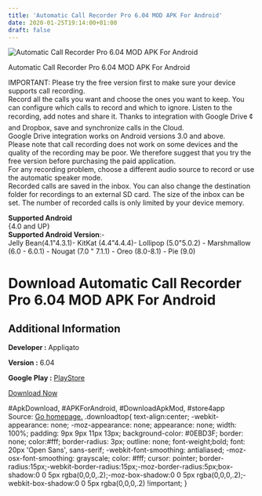 ```yaml
---
title: 'Automatic Call Recorder Pro 6.04 MOD APK For Android'
date: 2020-01-25T19:14:00+01:00
draft: false
---
```


![Automatic Call Recorder Pro 6.04 MOD APK For Android](https://i1.wp.com/apkhome.net/wp-content/uploads/2020/01/Automatic-Call-Recorder-Pro-6.04-MOD.png "Automatic Call Recorder Pro 6.04 MOD APK For Android")

  

Automatic Call Recorder Pro 6.04 MOD APK For Android

IMPORTANT: Please try the free version first to make sure your device supports call recording.  
Record all the calls you want and choose the ones you want to keep. You can configure which calls to record and which to ignore. Listen to the recording, add notes and share it. Thanks to integration with Google Drive ¢ and Dropbox, save and synchronize calls in the Cloud.  
Google Drive integration works on Android versions 3.0 and above.  
Please note that call recording does not work on some devices and the quality of the recording may be poor. We therefore suggest that you try the free version before purchasing the paid application.  
For any recording problem, choose a different audio source to record or use the automatic speaker mode.  
Recorded calls are saved in the inbox. You can also change the destination folder for recordings to an external SD card. The size of the inbox can be set. The number of recorded calls is only limited by your device memory.

**Supported Android**  
{4.0 and UP}  
**Supported Android Version**:-  
Jelly Bean(4.1"4.3.1)- KitKat (4.4"4.4.4)- Lollipop (5.0"5.0.2) - Marshmallow (6.0 - 6.0.1) - Nougat (7.0 " 7.1.1) - Oreo (8.0-8.1) - Pie (9.0)

Download Automatic Call Recorder Pro 6.04 MOD APK For Android
=============================================================

Additional Information
----------------------

**Developer :** Appliqato

**Version :** 6.04

**Google Play :** [PlayStore](https://play.google.com/store/apps/details?id=com.appstar.callrecorderpro)

  

[Download Now](https://store4app.co/post/automatic-call-recorder-pro-6-04-mod-apk-for-android_1579975784)

  
#ApkDownload, #APKForAndroid, #DownloadApkMod, #store4app  
Source: [Go homepage.](https://store4app.co/post/automatic-call-recorder-pro-6-04-mod-apk-for-android_1579975784) .downloadtop{ text-align:center; -webkit-appearance: none; -moz-appearance: none; appearance: none; width: 100%; padding: 9px 9px 11px 13px; background-color: #0EBD3F; border: none; color:#fff; border-radius: 3px; outline: none; font-weight;bold; font: 20px 'Open Sans', sans-serif; -webkit-font-smoothing: antialiased; -moz-osx-font-smoothing: grayscale; color: #fff; cursor: pointer; border-radius:15px;-webkit-border-radius:15px;-moz-border-radius:5px;box-shadow:0 0 5px rgba(0,0,0,.2);-moz-box-shadow:0 0 5px rgba(0,0,0,.2);-webkit-box-shadow:0 0 5px rgba(0,0,0,.2) !important; }